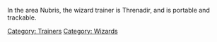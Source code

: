 In the area Nubris, the wizard trainer is Threnadir, and is portable and
trackable.

[Category: Trainers](Category:_Trainers "wikilink") [Category:
Wizards](Category:_Wizards "wikilink")
